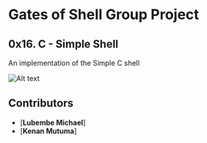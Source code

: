 # Gates of Shell Group Project
## 0x16. C - Simple Shell

An implementation of the Simple C shell


![Alt text](shell.jpeg "gates of shell")

## Contributors
* [**Lubembe Michael**]
* [**Kenan Mutuma**]
